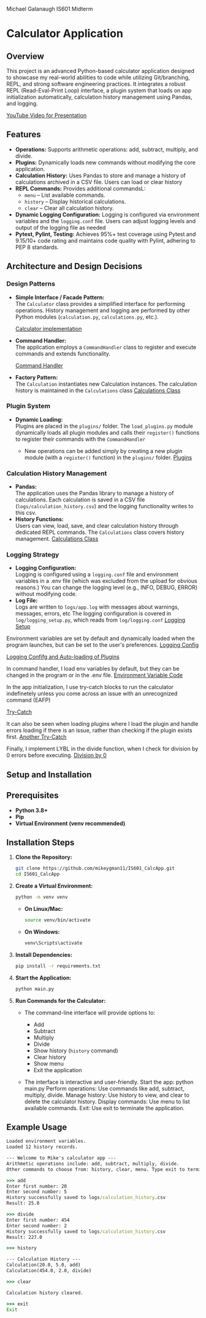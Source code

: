 Michael Galanaugh
IS601 Midterm

# Calculator Application

## Overview
This project is an advanced Python-based calculator application designed to showcase my real-world abilities to code while utilizing Git/branching, REPL, and strong software engineering practices.  It integrates a robust REPL (Read-Eval-Print Loop) interface, a plugin system that loads on app initialization automatically, calculation history management using Pandas, and logging.

  [YouTube Video for Presentation](https://youtu.be/y2JEkWHDVeo)

## Features
- **Operations:** Supports arithmetic operations: add, subtract, multiply, and divide.
- **Plugins:** Dynamically loads new commands without modifying the core application.
- **Calculation History:** Uses Pandas to store and manage a history of calculations archived in a CSV file. Users can load or clear history
- **REPL Commands:** Provides additional commandsL:
  - `menu` – List available commands.
  - `history` – Display historical calculations.
  - `clear` – Clear all calculation history.
- **Dynamic Logging Configuration:** Logging is configured via environment variables and the `logging.conf` file. Users can adjust logging levels and output of the logging file as needed
- **Pytest, Pylint, Testing:** Achieves 95%+ test coverage using Pytest and 9.15/10+ code rating and maintains code quality with Pylint, adhering to PEP 8 standards.

## Architecture and Design Decisions

### Design Patterns
- **Simple Interface / Facade Pattern:**  
  The `Calculator` class provides a simplified interface for performing operations. History management and logging are performed by other Python modules (`calculation.py`, `calculations.py`, etc.).

  [Calculator implementation](https://github.com/mikeygman11/IS601_Midterm/tree/master/calculator)

- **Command Handler:**  
  The application employs a `CommandHandler` class to register and execute commands and extends functionality.

  [Command Handler](https://github.com/mikeygman11/IS601_Midterm/blob/master/app/__init__.py)
  
- **Factory Pattern:**  
  The `Calculation` instantiates new Calculation instances.
  The calculation history is maintained in the `Calculations` class
  [Calculations Class](https://github.com/mikeygman11/IS601_Midterm/blob/master/calculator/calculations.py)

### Plugin System
- **Dynamic Loading:**  
  Plugins are placed in the `plugins/` folder. The `load_plugins.py` module dynamically loads all plugin modules and calls their `register()` functions to register their commands with the `CommandHandler`

  - New operations can be added simply by creating a new plugin module (with a `register()` function) in the `plugins/` folder.
  [Plugins](https://github.com/mikeygman11/IS601_Midterm/tree/master/plugins)

### Calculation History Management
- **Pandas:**  
  The application uses the Pandas library to manage a history of calculations. Each calculation is saved in a CSV file (`logs/calculation_history.csv`) and the logging functionality writes to this csv.  
- **History Functions:**  
  Users can view, load, save, and clear calculation history through dedicated REPL commands. The `Calculations` class covers history management.
  [Calculations Class](https://github.com/mikeygman11/IS601_Midterm/blob/master/calculator/calculations.py)

### Logging Strategy
- **Logging Configuration:**  
  Logging is configured using a `logging.conf` file and environment variables in a .env file (which was excluded from the upload for obvious reasons.) You can change the logging level (e.g., INFO, DEBUG, ERROR) without modifying code.
- **Log File:**  
  Logs are written to `logs/app.log` with messages about warnings, messages, errors, etc
  The logging configuration is covered in `log/logging_setup.py`, which reads from `log/logging.conf`
  [Logging Setup](https://github.com/mikeygman11/IS601_Midterm/blob/master/log/logging_setup.py)

Environment variables are set by default and dynamically loaded when the program launches, but can be set to the user's preferences.
[Logging Config](https://github.com/mikeygman11/IS601_Midterm/blob/master/log/logging.conf)

[Logging Confifg and Auto-loading of Plugins](https://github.com/mikeygman11/IS601_Midterm/blob/master/plugins/load_plugins.py)

In command handler, I load env variables by default, but they can be changed in the program or in the .env file. 
[Environment Variable Code](https://github.com/mikeygman11/IS601_Midterm/blob/master/app/command_handler.py)

In the app initialization, I use try-catch blocks to run the calculator indefinetely unless you come across an issue with an unrecognized command (EAFP)

[Try-Catch](https://github.com/mikeygman11/IS601_Midterm/blob/master/app/__init__.py)

It can also be seen when loading plugins where I load the plugin and handle errors loading if there is an issue, rather than checking if the plugin exists first.
[Another Try-Catch](https://github.com/mikeygman11/IS601_Midterm/blob/master/app/__init__.py)

Finally, I implement LYBL in the divide function, when I check for division by 0 errors before executing.
[Division by 0](https://github.com/mikeygman11/IS601_Midterm/blob/master/plugins/divide_plugin.py)


## Setup and Installation


## Prerequisites
- **Python 3.8+**  
- **Pip**  
- **Virtual Environment (venv recommended)**  

## Installation Steps

1. **Clone the Repository:**
   ```bash
   git clone https://github.com/mikeygman11/IS601_CalcApp.git
   cd IS601_CalcApp
   ```

2. **Create a Virtual Environment:**
   ```bash
   python -m venv venv
   ```

   - **On Linux/Mac:**
     ```bash
     source venv/bin/activate
     ```

   - **On Windows:**
     ```bash
     venv\Scripts\activate
     ```

3. **Install Dependencies:**
   ```bash
   pip install -r requirements.txt
   ```

4. **Start the Application:**
   ```bash
   python main.py
   ```

5. **Run Commands for the Calculator:**
   - The command-line interface will provide options to:
     - Add
     - Subtract
     - Multiply
     - Divide
     - Show history (`history` command)
     - Clear history
     - Show menu
     - Exit the application  

   - The interface is interactive and user-friendly.
Start the app: python main.py
Perform operations: Use commands like add, subtract, multiply, divide.
Manage history: Use history to view, and clear to delete the calculator history.
Display commands: Use menu to list available commands.
Exit: Use exit to terminate the application.
## Example Usage

```cmd
Loaded environment variables.
Loaded 12 history records.

--- Welcome to Mike's calculator app ---
Arithmetic operations include: add, subtract, multiply, divide.
Other commands to choose from: history, clear, menu. Type exit to terminate the application

>>> add
Enter first number: 20
Enter second number: 5
History successfully saved to logs/calculation_history.csv
Result: 25.0

>>> divide
Enter first number: 454
Enter second number: 2
History successfully saved to logs/calculation_history.csv
Result: 227.0

>>> history

--- Calculation History ---
Calculation(20.0, 5.0, add)
Calculation(454.0, 2.0, divide)

>>> clear

Calculation history cleared.

>>> exit
Exit
```